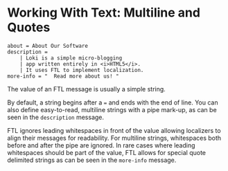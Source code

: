 # Working With Text: Multiline and Quotes

```
about = About Our Software
description =
    | Loki is a simple micro-blogging
    | app written entirely in <i>HTML5</i>.
    | It uses FTL to implement localization.
more-info = "  Read more about us! "

```

The value of an FTL message is usually a simple string.

By default, a string begins after a `=` and ends with the end of line. You can
also define easy-to-read, multiline strings with a pipe mark-up, as can be seen
in the `description` message.

FTL ignores leading whitespaces in front of the value allowing localizers to
align their messages for readability. For multiline strings, whitespaces both
before and after the pipe are ignored. In rare cases where leading whitespaces
should be part of the value, FTL allows for special quote delimited strings as
can be seen in the `more-info` message.
